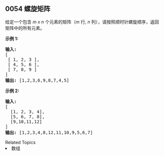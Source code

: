 ## 0054 螺旋矩阵

<p>给定一个包含&nbsp;<em>m</em> x <em>n</em>&nbsp;个元素的矩阵（<em>m</em> 行, <em>n</em> 列），请按照顺时针螺旋顺序，返回矩阵中的所有元素。</p>

<p><strong>示例&nbsp;1:</strong></p>

<pre><strong>输入:</strong>
[
 [ 1, 2, 3 ],
 [ 4, 5, 6 ],
 [ 7, 8, 9 ]
]
<strong>输出:</strong> [1,2,3,6,9,8,7,4,5]
</pre>

<p><strong>示例&nbsp;2:</strong></p>

<pre><strong>输入:</strong>
[
  [1, 2, 3, 4],
  [5, 6, 7, 8],
  [9,10,11,12]
]
<strong>输出:</strong> [1,2,3,4,8,12,11,10,9,5,6,7]
</pre>
<div><div>Related Topics</div><div><li>数组</li></div></div>